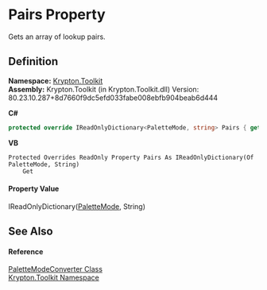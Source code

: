 # Pairs Property


Gets an array of lookup pairs.



## Definition
**Namespace:** <a href="79d2eac2-21f4-54ff-7552-b20c33c30600.md">Krypton.Toolkit</a>  
**Assembly:** Krypton.Toolkit (in Krypton.Toolkit.dll) Version: 80.23.10.287+8d7660f9dc5efd033fabe008ebfb904beab6d444

**C#**
``` C#
protected override IReadOnlyDictionary<PaletteMode, string> Pairs { get; }
```
**VB**
``` VB
Protected Overrides ReadOnly Property Pairs As IReadOnlyDictionary(Of PaletteMode, String)
	Get
```



#### Property Value
IReadOnlyDictionary(<a href="5a763116-fcba-0451-7e14-4d1c25fa237f.md">PaletteMode</a>, String)

## See Also


#### Reference
<a href="12a64f36-d523-3211-18ec-53478a86789b.md">PaletteModeConverter Class</a>  
<a href="79d2eac2-21f4-54ff-7552-b20c33c30600.md">Krypton.Toolkit Namespace</a>  

